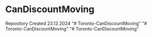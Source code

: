 # CanDiscountMoving

Repository Created 23.12.2024
"# Toronto-CanDiscountMoving" 
"# Toronto-CanDiscountMoving" 
"# Toronto-CanDiscountMoving" 
